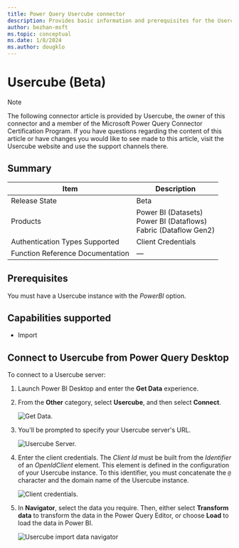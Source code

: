 ```yaml
---
title: Power Query Usercube connector
description: Provides basic information and prerequisites for the Usercube connector. Also includes descriptions of the optional input parameters, and discusses limitations and issues you might run into.
author: bezhan-msft
ms.topic: conceptual
ms.date: 1/8/2024
ms.author: dougklo
---
```


# Usercube (Beta)

> [!NOTE]
>The following connector article is provided by Usercube, the owner of this connector and a member of the Microsoft Power Query Connector Certification Program. If you have questions regarding the content of this article or have changes you would like to see made to this article, visit the Usercube website and use the support channels there.

## Summary

| Item                             | Description                                                                  |
| -------------------------------- | ---------------------------------------------------------------------------- |
| Release State                    | Beta                                                                         |
| Products                         | Power BI (Datasets)<br/>Power BI (Dataflows)<br/>Fabric (Dataflow Gen2)      |
| Authentication Types Supported   | Client Credentials                                                           |
| Function Reference Documentation | &mdash;                                                                      |

## Prerequisites

You must have a Usercube instance with the *PowerBI* option.

## Capabilities supported

- Import

## Connect to Usercube from Power Query Desktop

To connect to a Usercube server:

1. Launch Power BI Desktop and enter the **Get Data** experience.

2. From the **Other** category, select **Usercube**, and then select **Connect**.

   ![Get Data.](media/usercube/usercube-get-data.png)

3. You'll be prompted to specify your Usercube server's URL.

   ![Usercube Server.](media/usercube/usercube-server.png)

4. Enter the client credentials. The *Client Id* must be built from the *Identifier* of an *OpenIdClient* element. This element is defined in the configuration of your Usercube instance. To this identifier, you must concatenate the `@` character and the domain name of the Usercube instance.

   ![Client credentials.](media/usercube/usercube-client-credentials.png)

5. In **Navigator**, select the data you require. Then, either select **Transform data** to transform the data in the  Power Query Editor, or choose **Load** to load the data in Power BI.

   ![Usercube import data navigator](./media/usercube/usercube-import-data-navigator.png)
